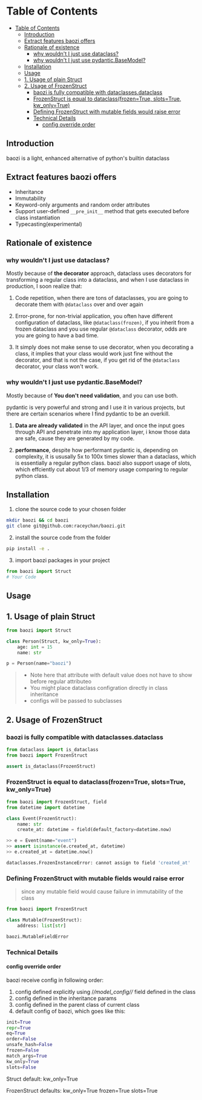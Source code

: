 # Table of Contents

- [Table of Contents](#table-of-contents)
  - [Introduction](#introduction)
  - [Extract features baozi offers](#extract-features-baozi-offers)
  - [Rationale of existence](#rationale-of-existence)
    - [why wouldn't I just use dataclass?](#why-wouldnt-i-just-use-dataclass)
    - [why wouldn't I just use pydantic.BaseModel?](#why-wouldnt-i-just-use-pydanticbasemodel)
  - [Installation](#installation)
  - [Usage](#usage)
  - [1. Usage of plain Struct](#1-usage-of-plain-struct)
  - [2. Usage of FrozenStruct](#2-usage-of-frozenstruct)
    - [baozi is fully compatible with dataclasses.dataclass](#baozi-is-fully-compatible-with-dataclassesdataclass)
    - [FrozenStruct is equal to dataclass(frozen=True, slots=True, kw\_only=True)](#frozenstruct-is-equal-to-dataclassfrozentrue-slotstrue-kw_onlytrue)
    - [Defining FrozenStruct with mutable fields would raise error](#defining-frozenstruct-with-mutable-fields-would-raise-error)
    - [Technical Details](#technical-details)
      - [config override order](#config-override-order)

## Introduction

baozi is a light, enhanced alternative of python's builtin dataclass

## Extract features baozi offers

- Inheritance
- Immutability
- Keyword-only arguments and random order attributes
- Support user-defined `__pre_init__` method that gets executed before class instantiation
- Typecasting(experimental)

## Rationale of existence

### why wouldn't I just use dataclass?

Mostly because of **the decorator** approach, dataclass uses decorators for transforming a regular class into a dataclass, and when I use dataclass in production, I soon realize that:

1. Code repetition, when there are tons of dataclasses, you are going to decorate them with `@dataclass` over and over again

2. Error-prone, for non-trivial application, you often have different configuration of dataclass, like `@dataclass(frozen)`, if you inherit from a frozen dataclass and you use regular `@dataclass` decorator, odds are you are going to have a bad time.

3. It simply does not make sense to use decorator, when you decorating a class, it implies that your class would work just fine without the decorator, and that is not the case, if you get rid of the `@dataclass` decorator, your class won't work.

### why wouldn't I just use pydantic.BaseModel?

Mostly because of **You don't need validation**, and you can use both.

pydantic is very powerful and strong and I use it in various projects, but there are
certain scenarios where I find pydantic to be an overkill.

1. **Data are already validated** in the API layer, and once the input goes through API and penetrate into my application layer, i know those data are safe, cause they are generated by my code.

2. **performance**, despite how performant pydantic is, depending on complexity, it is ususally 5x to 100x times slower than a dataclass, which is essentially a regular python class. baozi also support usage of slots, which effciently cut about 1/3 of memory usage comparing to regular python class.

## Installation

1. clone the source code to your chosen folder

```bash
mkdir baozi && cd baozi
git clone git@github.com:raceychan/baozi.git
```

2. install the source code from the folder

```bash
pip install -e .
```

3. import baozi packages in your project

```python
from baozi import Struct
# Your Code
```

## Usage

## 1. Usage of plain Struct

```python
from baozi import Struct

class Person(Struct, kw_only=True):
    age: int = 15
    name: str

p = Person(name="baozi")
```

> - Note here that attribute with default value does not have to show before regular attributeo
> - You might place dataclass configration directly in class inheritance
> - configs will be passed to subclasses

## 2. Usage of FrozenStruct

### baozi is fully compatible with dataclasses.dataclass

```python
from dataclass import is_dataclass
from baozi import FrozenStruct

assert is_dataclass(FrozenStruct)
```

### FrozenStruct is equal to dataclass(frozen=True, slots=True, kw_only=True)

```python
from baozi import FrozenStruct, field
from datetime import datetime

class Event(FrozenStruct):
    name: str
    create_at: datetime = field(default_factory=datetime.now)

>> e = Event(name="event")
>> assert isinstance(e.created_at, datetime)
>> e.created_at = datetime.now()

dataclasses.FrozenInstanceError: cannot assign to field 'created_at'
```

### Defining FrozenStruct with mutable fields would raise error

> since any mutable field would cause failure in immutability of the class

```python
from baozi import FrozenStruct

class Mutable(FrozenStruct):
    address: list[str]

baozi.MutableFieldError
```

### Technical Details

#### config override order

baozi receive config in following order:

1. config defined explicitly using /_/_model_config/_/_ field defined in the class
2. config defined in the inheritance params
3. config defined in the parent class of current class
4. default config of baozi, which goes like this:

```python
init=True
repr=True
eq=True
order=False
unsafe_hash=False
frozen=False
match_args=True
kw_only=True
slots=False
```

Struct default:
kw_only=True

FrozenStruct defaults:
kw_only=True
frozen=True
slots=True
